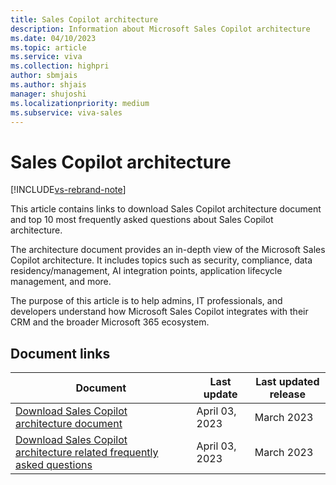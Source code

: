 ```yaml
---
title: Sales Copilot architecture
description: Information about Microsoft Sales Copilot architecture
ms.date: 04/10/2023
ms.topic: article
ms.service: viva
ms.collection: highpri
author: sbmjais
ms.author: shjais
manager: shujoshi
ms.localizationpriority: medium
ms.subservice: viva-sales
---
```


# Sales Copilot architecture

[!INCLUDE[vs-rebrand-note](includes/vs-rebrand-note.md)]

This article contains links to download Sales Copilot architecture document and top 10 most frequently asked questions about Sales Copilot architecture.

The architecture document provides an in-depth view of the Microsoft Sales Copilot architecture. It includes topics such as security, compliance, data residency/management, AI integration points, application lifecycle management, and more. 

The purpose of this article is to help admins, IT professionals, and developers understand how Microsoft Sales Copilot integrates with their CRM and the broader Microsoft 365 ecosystem.

## Document links

|Document|Last update|Last updated release|
|--------|----------|--------------|
|[Download Sales Copilot architecture document](https://go.microsoft.com/fwlink/p/?linkid=2230905)|April 03, 2023|March 2023|
|[Download Sales Copilot architecture related frequently asked questions](https://go.microsoft.com/fwlink/p/?linkid=2230849)|April 03, 2023|March 2023|
